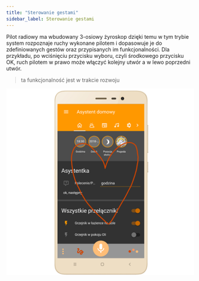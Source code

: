 ```yaml
---
title: "Sterowanie gestami"
sidebar_label: Sterowanie gestami
---
```


Pilot radiowy ma wbudowany 3-osiowy żyroskop dzięki temu w tym trybie system rozpoznaje ruchy wykonane pilotem i dopasowuje je do zdefiniowanych gestów oraz przypisanych im funkcjonalności. Dla przykładu, po wciśnięciu przycisku wyboru, czyli środkowego przycisku OK, ruch pilotem w prawo może włączyć kolejny utwór a w lewo poprzedni utwór.

> ta funkcjonalność jest w trakcie rozwoju

![Pilot do asystenta](/img/en/remote/remote_gesture_mode.png)
